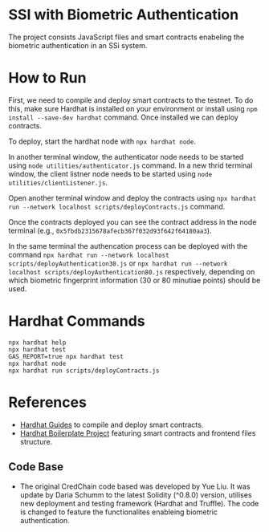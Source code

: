 # SSI with Biometric Authentication

The project consists JavaScript files and smart contracts enabeling the biometric authentication in an SSi system.

# How to Run

First, we need to compile and deploy smart contracts to the testnet. To do this, make sure Hardhat is installed on your environment or install using `npm install --save-dev hardhat` command. Once installed we can deploy contracts.  

To deploy, start the hardhat node with `npx hardhat node`. 

In another terminal window, the authenticator node needs to be started using `node utilities/authenticator.js` command.
In a new thrid terminal window, the client listner node needs to be started using `node utilities/clientListener.js`.

Open another terminal window and deploy the contracts using `npx hardhat run --network localhost scripts/deployContracts.js` command.  

Once the contracts deployed you can see the contract address in the node terminal (e.g., `0x5fbdb2315678afecb367f032d93f642f64180aa3`). 

In the same terminal the authencation process can be deployed with the command `npx hardhat run --network localhost scripts/deployAuthentication30.js` or `npx hardhat run --network localhost scripts/deployAuthentication80.js` respectively, depending on which biometric fingerprint information (30 or 80 minutiae points) should be used.


# Hardhat Commands 

```shell
npx hardhat help
npx hardhat test
GAS_REPORT=true npx hardhat test
npx hardhat node
npx hardhat run scripts/deployContracts.js
```

# References 
- [Hardhat Guides](https://hardhat.org/hardhat-runner/docs/guides/project-setup) to compile and deploy smart contracts.
- [Hardhat Boilerplate Project](https://hardhat.org/tutorial/boilerplate-project) featuring smart contracts and frontend files structure. 

## Code Base 
- The original CredChain code based was developed by Yue Liu. It was update by Daria Schumm to the latest Solidity (^0.8.0) version, utilises new deployment and testing framework (Hardhat and Truffle). The code is changed to feature the functionalites enableing biometric authentication.
